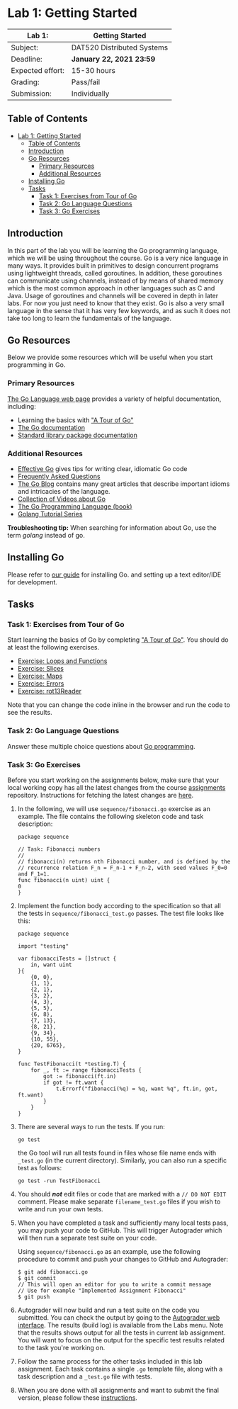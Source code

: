 # Lab 1: Getting Started

| Lab 1: | Getting Started |
| ---------------------    | --------------------- |
| Subject:                 | DAT520 Distributed Systems |
| Deadline:                | **January 22, 2021 23:59** |
| Expected effort:         | 15-30 hours |
| Grading:                 | Pass/fail |
| Submission:              | Individually |

## Table of Contents

- [Lab 1: Getting Started](#lab-1-getting-started)
  - [Table of Contents](#table-of-contents)
  - [Introduction](#introduction)
  - [Go Resources](#go-resources)
    - [Primary Resources](#primary-resources)
    - [Additional Resources](#additional-resources)
  - [Installing Go](#installing-go)
  - [Tasks](#tasks)
    - [Task 1: Exercises from Tour of Go](#task-1-exercises-from-tour-of-go)
    - [Task 2: Go Language Questions](#task-2-go-language-questions)
    - [Task 3: Go Exercises](#task-3-go-exercises)

## Introduction

In this part of the lab you will be learning the Go programming language, which we will be using throughout the course.
Go is a very nice language in many ways.
It provides built in primitives to design concurrent programs using lightweight threads, called goroutines.
In addition, these goroutines can communicate using channels, instead of by means of shared memory which is the most common approach in other languages such as C and Java.
Usage of goroutines and channels will be covered in depth in later labs.
For now you just need to know that they exist.
Go is also a very small language in the sense that it has very few keywords, and as such it does not take too long to learn the fundamentals of the language.

## Go Resources

Below we provide some resources which will be useful when you start programming in Go.

### Primary Resources

[The Go Language web page](https://golang.org/) provides a variety of helpful documentation, including:

* Learning the basics with ["A Tour of Go"](http://tour.golang.org/)
* [The Go documentation](https://golang.org/doc/)
* [Standard library package documentation](https://golang.org/pkg/)

### Additional Resources

* [Effective Go](https://golang.org/doc/effective_go.html) gives tips for writing clear, idiomatic Go code
* [Frequently Asked Questions](https://golang.org/doc/faq)
* [The Go Blog](https://blog.golang.org/index) contains many great articles that describe important idioms and intricacies of the language.
* [Collection of Videos about Go](https://github.com/golang/go/wiki/GoTalks)
* [The Go Programming Language (book)](http://www.gopl.io)
* [Golang Tutorial Series](https://golangbot.com/learn-golang-series/)

**Troubleshooting tip:**
When searching for information about Go, use the term *golang* instead of go.

## Installing Go

Please refer to [our guide](https://github.com/dat520-2021/course-info/blob/master/setup-go.md) for installing Go.
 and setting up a text editor/IDE for development.

## Tasks

### Task 1: Exercises from Tour of Go

Start learning the basics of Go by completing ["A Tour of Go"](http://tour.golang.org/).
You should do at least the following exercises.

* [Exercise: Loops and Functions](https://tour.golang.org/flowcontrol/8)
* [Exercise: Slices](https://tour.golang.org/moretypes/18)
* [Exercise: Maps](https://tour.golang.org/moretypes/23)
* [Exercise: Errors](https://tour.golang.org/methods/20)
* [Exercise: rot13Reader](https://tour.golang.org/methods/23)

Note that you can change the code inline in the browser and run the code to see the results.

### Task 2: Go Language Questions

Answer these multiple choice questions about [Go programming](go_questions.md).

### Task 3: Go Exercises

Before you start working on the assignments below, make sure that your local working copy has all the latest changes from the course [assignments](https://github.com/dat520-2021/assignments) repository.
Instructions for fetching the latest changes are [here](https://github.com/dat520-2021/course-info/blob/master/lab-submission.md#update-local-working-copy-from-course-assignments).

1. In the following, we will use `sequence/fibonacci.go` exercise as an example.
   The file contains the following skeleton code and task description:

    ```golang
    package sequence

    // Task: Fibonacci numbers
    //
    // fibonacci(n) returns nth Fibonacci number, and is defined by the
    // recurrence relation F_n = F_n-1 + F_n-2, with seed values F_0=0 and F_1=1.
    func fibonacci(n uint) uint {
    0
    }
    ```

2. Implement the function body according to the specification so that all the tests in `sequence/fibonacci_test.go` passes.
   The test file looks like this:

    ```golang
    package sequence

    import "testing"

    var fibonacciTests = []struct {
        in, want uint
    }{
        {0, 0},
        {1, 1},
        {2, 1},
        {3, 2},
        {4, 3},
        {5, 5},
        {6, 8},
        {7, 13},
        {8, 21},
        {9, 34},
        {10, 55},
        {20, 6765},
    }

    func TestFibonacci(t *testing.T) {
        for _, ft := range fibonacciTests {
            got := fibonacci(ft.in)
            if got != ft.want {
                t.Errorf("fibonacci(%q) = %q, want %q", ft.in, got, ft.want)
            }
        }
    }
    ```

3. There are several ways to run the tests. If you run:

   ```console
   go test
   ```

   the Go tool will run all tests found in files whose file name ends with `_test.go` (in the current directory).
   Similarly, you can also run a specific test as follows:

   ```console
   go test -run TestFibonacci
   ```

4. You should ***not*** edit files or code that are marked with a `// DO NOT EDIT` comment.
   Please make separate `filename_test.go` files if you wish to write and run your own tests.

5. When you have completed a task and sufficiently many local tests pass, you may push your code to GitHub.
   This will trigger Autograder which will then run a separate test suite on your code.

   Using `sequence/fibonacci.go` as an example, use the following procedure to commit and push your changes to GitHub and Autograder:

    ```console
    $ git add fibonacci.go
    $ git commit
    // This will open an editor for you to write a commit message
    // Use for example "Implemented Assignment Fibonacci"
    $ git push
    ```

6. Autograder will now build and run a test suite on the code you submitted.
   You can check the output by going to the [Autograder web interface](https://uis.itest.run).
   The results (build log) is available from the Labs menu.
   Note that the results shows output for all the tests in current lab assignment.
   You will want to focus on the output for the specific test results related to the task you're working on.

7. Follow the same process for the other tasks included in this lab assignment.
   Each task contains a single `.go` template file, along with a task description and a `_test.go` file with tests.

8. When you are done with all assignments and want to submit the final version, please follow these [instructions](https://github.com/dat520-2021/course-info/blob/master/lab-submission.md#final-submission-of-labx).